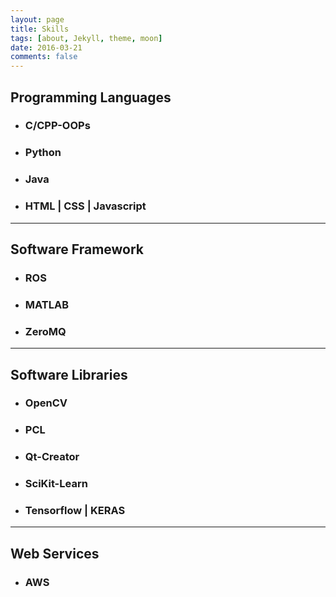 ```yaml
---
layout: page
title: Skills
tags: [about, Jekyll, theme, moon]
date: 2016-03-21
comments: false
---
```

<html>
<body>
<div class="skills-bar-container"> 
<h2> Programming Languages</h2>
<ul>
  <li>
    <div class="progressbar-title">
      <h3>C/CPP-OOPs</h3>
      <span class="percent" id="cpp-pourcent"></span>
    </div>
    <div class="bar-container">
      <span class="progressbar progressgreen" id="progress-cpp"></span>
    </div>
  </li>
  <li>
    <div class="progressbar-title">
      <h3>Python</h3>
      <span class="percent" id="python-pourcent"></span>
    </div>
    <div class="bar-container">
      <span class="progressbar progressgreen" id="progress-python"></span>
    </div>
  </li>
  
  <li>
    <div class="progressbar-title">
      <h3>Java</h3>
      <span class="percent" id="java-pourcent"></span>
    </div>
    <div class="bar-container">
      <span class="progressbar progressgreen" id="progress-java"></span>
    </div>
  </li>
  
  <li>
    <div class="progressbar-title">
      <h3>HTML | CSS | Javascript</h3>
      <span class="percent" id="javascript-pourcent"></span>
    </div>
    <div class="bar-container">
      <span class="progressbar progressgreen" id="progress-javascript"></span>
    </div>
  </li>

</ul>

<hr class="hr-line">
<h2> Software Framework </h2>
<ul>
  <li>
    <div class="progressbar-title">
      <h3>ROS</h3>
      <span class="percent" id="ros-pourcent"></span>
    </div>
    <div class="bar-container">
      <span class="progressbar progressred" id="progress-ros"></span>
    </div>
  </li>
  <li>
    <div class="progressbar-title">
      <h3>MATLAB</h3>
      <span class="percent" id="matlab-pourcent"></span>
    </div>
    <div class="bar-container">
      <span class="progressbar progressred" id="progress-matlab"></span>
    </div>
  </li>
  
  <li>
    <div class="progressbar-title">
      <h3>ZeroMQ</h3>
      <span class="percent" id="zmq-pourcent"></span>
    </div>
    <div class="bar-container">
      <span class="progressbar progressred" id="progress-zmq"></span>
    </div>
  </li>
</ul>
<hr class="hr-line">

<h2> Software Libraries</h2>
<ul>
  <li>
    <div class="progressbar-title">
      <h3>OpenCV</h3>
      <span class="percent" id="opencv-pourcent"></span>
    </div>
    <div class="bar-container">
      <span class="progressbar progressgreen" id="progress-opencv"></span>
    </div>
  </li>
  <li>
    <div class="progressbar-title">
      <h3>PCL</h3>
      <span class="percent" id="pcl-pourcent"></span>
    </div>
    <div class="bar-container">
      <span class="progressbar progressgreen" id="progress-pcl"></span>
    </div>
  </li>
  
  <li>
    <div class="progressbar-title">
      <h3>Qt-Creator</h3>
      <span class="percent" id="qt-pourcent"></span>
    </div>
    <div class="bar-container">
      <span class="progressbar progressgreen" id="progress-qt"></span>
    </div>
  </li>
  
  <li>
    <div class="progressbar-title">
      <h3>SciKit-Learn</h3>
      <span class="percent" id="scikit-pourcent"></span>
    </div>
    <div class="bar-container">
      <span class="progressbar progressgreen" id="progress-scikit"></span>
    </div>
  </li>

  <li>
    <div class="progressbar-title">
      <h3>Tensorflow | KERAS</h3>
      <span class="percent" id="javascript-kerastensor"></span>
    </div>
    <div class="bar-container">
      <span class="progressbar progressgreen" id="progress-kerastensor"></span>
    </div>
  </li>

</ul>
<hr class="hr-line">
<h2> Web Services</h2>
<ul>
  <li>
    <div class="progressbar-title">
      <h3>AWS</h3>
      <span class="percent" id="aws-pourcent"></span>
    </div>
    <div class="bar-container">
      <span class="progressbar progressgreen" id="progress-aws"></span>
    </div>
  </li>
  </ul>
</div>

</body>
</html>




